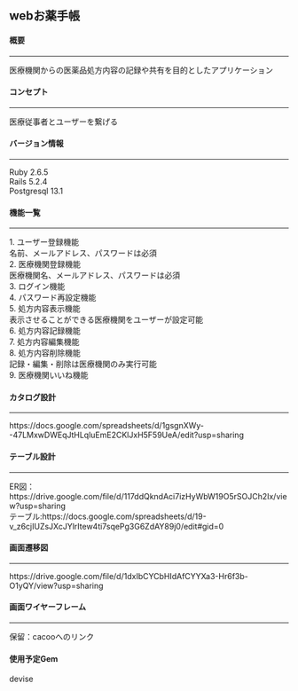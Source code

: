 ## webお薬手帳

#### 概要
<hr>
医療機関からの医薬品処方内容の記録や共有を目的としたアプリケーション

#### コンセプト
<hr>
医療従事者とユーザーを繋げる

#### バージョン情報
<hr>
Ruby 2.6.5<br>
Rails 5.2.4<br>
Postgresql 13.1<br>

#### 機能一覧
<hr>
1. ユーザー登録機能<br>
  名前、メールアドレス、パスワードは必須<br>
2. 医療機関登録機能<br>
  医療機関名、メールアドレス、パスワードは必須<br>
3. ログイン機能<br>
4. パスワード再設定機能<br>
5. 処方内容表示機能<br>
  表示させることができる医療機関をユーザーが設定可能<br>
6. 処方内容記録機能<br>
7. 処方内容編集機能<br>
8. 処方内容削除機能<br>
  記録・編集・削除は医療機関のみ実行可能<br>
9. 医療機関いいね機能<br>

#### カタログ設計
<hr>
https://docs.google.com/spreadsheets/d/1gsgnXWy--47LMxwDWEqJtHLqluEmE2CKlJxH5F59UeA/edit?usp=sharing<br>

#### テーブル設計
<hr>
ER図：https://drive.google.com/file/d/117ddQkndAci7izHyWbW19O5rSOJCh2Ix/view?usp=sharing<br>
テーブル:https://docs.google.com/spreadsheets/d/19-v_z6cjIUZsJXcJYlrItew4ti7sqePg3G6ZdAY89j0/edit#gid=0<br>

#### 画面遷移図
<hr>
https://drive.google.com/file/d/1dxIbCYCbHIdAfCYYXa3-Hr6f3b-O1yQY/view?usp=sharing<br>

#### 画面ワイヤーフレーム
<hr>
保留：cacooへのリンク<br>

#### 使用予定Gem
devise<br>
